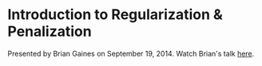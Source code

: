 Introduction to Regularization & Penalization
===

Presented by Brian Gaines on September 19, 2014. Watch Brian's talk [here](http://www4.stat.ncsu.edu/~post/reading/brianvideos).